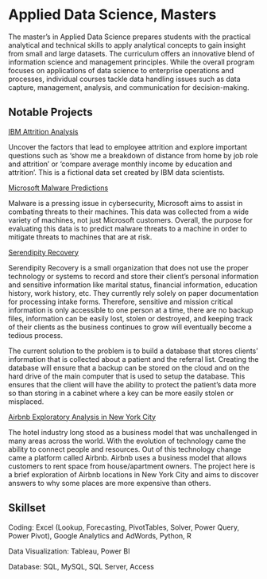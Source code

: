 # Applied Data Science, Masters 
The master’s in Applied Data Science prepares students with the practical analytical and technical skills to apply analytical concepts to gain insight from small and large datasets. The curriculum offers an innovative blend of information science and management principles. While the overall program focuses on applications of data science to enterprise operations and processes, individual courses tackle data handling issues such as data capture, management, analysis, and communication for decision-making.



## Notable Projects

[IBM Attrition Analysis](https://sway.office.com/ZOmkg8TfUuv92ALA?ref=Link)
 
Uncover the factors that lead to employee attrition and explore important questions such as ‘show me a breakdown of distance from home by job role and attrition’ or ‘compare average monthly income by education and attrition’. This is a fictional data set created by IBM data scientists.



[Microsoft Malware Predictions](https://sway.office.com/en9CHMIoWI47by7K?ref=Link)

Malware is a pressing issue in cybersecurity, Microsoft aims to assist in combating threats to their machines. This data was collected from a wide variety of machines, not just Microsoft customers. Overall, the purpose for evaluating this data is to predict malware threats to a machine in order to mitigate threats to machines that are at risk.


[Serendipity Recovery](https://sway.office.com/vhqAsY7cOAALMYUA?ref=Link)

Serendipity Recovery is a small organization that does not use the proper technology or systems to record and store their client’s personal information and sensitive information like marital status, financial information, education history, work history, etc. They currently rely solely on paper documentation for processing intake forms. Therefore, sensitive and mission critical information is only accessible to one person at a time, there are no backup files, information can be easily lost, stolen or destroyed, and keeping track of their clients as the business continues to grow will eventually become a tedious process.

The current solution to the problem is to build a database that stores clients’ information that is collected about a patient and the referral list. Creating the database will ensure that a backup can be stored on the cloud and on the hard drive of the main computer that is used to setup the database.  This ensures that the client will have the ability to protect the patient’s data more so than storing in a cabinet where a key can be more easily stolen or misplaced.

[Airbnb Exploratory Analysis in New York City](https://sway.office.com/5kzWfccU8nVgfK0w?ref=Link)

The hotel industry long stood as a business model that was unchallenged in many areas across the world. With the evolution of technology came the ability to connect people and resources. Out of this technology change came a platform called Airbnb. Airbnb uses a business model that allows customers to rent space from house/apartment owners. The project here is a brief exploration of Airbnb locations in New York City and aims to discover answers to why some places are more expensive than others.

## Skillset

Coding: Excel (Lookup, Forecasting, PivotTables, Solver, Power Query, Power Pivot), Google Analytics and AdWords, Python, R 

Data Visualization: Tableau, Power BI

Database: SQL, MySQL, SQL Server, Access

